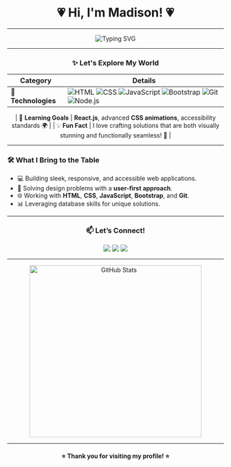 
<h1 align="center">💗 Hi, I'm Madison! 💗</h1>

---

<div align="center">
  <img src="https://readme-typing-svg.demolab.com?font=Fira+Code&size=24&duration=4000&pause=1000&color=F75C7E&center=true&vCenter=true&width=600&lines=I'm+a+Full+Stack+Developer+%7C+UX+Designer;Creating+for+the+Web+%26+Beyond!+%F0%9F%8C%9F" alt="Typing SVG">
</div>


---


<div align="center">
  <h3>✨ Let's Explore My World</h3>
</div>

<div align ="center">

| **Category**          | **Details**                                                                                                                                   |
|-----------------------|-----------------------------------------------------------------------------------------------------------------------------------------------|
| 🔧 **Technologies**    | ![HTML](https://img.shields.io/badge/-HTML5-E34F26?logo=html5&logoColor=white) ![CSS](https://img.shields.io/badge/-CSS3-1572B6?logo=css3&logoColor=white) ![JavaScript](https://img.shields.io/badge/-JavaScript-F7DF1E?logo=javascript&logoColor=black) ![Bootstrap](https://img.shields.io/badge/-Bootstrap-7952B3?logo=bootstrap&logoColor=white) ![Git](https://img.shields.io/badge/-Git-F05032?logo=git&logoColor=white) ![Node.js](https://img.shields.io/badge/Node.js-339933?style=flat&logo=node.js&logoColor=white) |
 
| 🌱 **Learning Goals**  | **React.js**, advanced **CSS animations**, accessibility standards 🌍                                                                        |
| 💡 **Fun Fact**         | I love crafting solutions that are both visually stunning and functionally seamless! 🎨                                                    |

</div>


---


### 🛠️ **What I Bring to the Table**
- 💻 Building sleek, responsive, and accessible web applications.
- 🧩 Solving design problems with a **user-first approach**.
- 🌐 Working with **HTML**, **CSS**, **JavaScript**, **Bootstrap**, and **Git**.
- 📊 Leveraging database skills for unique solutions.

---


<div align="center">
  <h3>📫 Let’s Connect!</h3>
  <a href="https://www.linkedin.com/in/madison-graves-8b67a9270/" target="_blank"><img src="https://img.shields.io/badge/-LinkedIn-0A66C2?logo=linkedin&logoColor=white&style=for-the-badge"></a>
  <a href="mailto:ziaresutton@gmail.com"><img src="https://img.shields.io/badge/-Email-D14836?logo=gmail&logoColor=white&style=for-the-badge"></a>
  <a href="https://your-portfolio.com" target="_blank"><img src="https://img.shields.io/badge/-Portfolio-000000?logo=vercel&logoColor=white&style=for-the-badge"></a>
</div>

---

<div align="center" display= "hidden">
  <img src="https://github-readme-stats.vercel.app/api?username=Madison-Graves&show_icons=true&theme=radical" alt="GitHub Stats" width="400px">
</div>

---

<div align="center">
  <h4>⭐️ Thank you for visiting my profile! ⭐️</h4>
</div>
